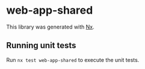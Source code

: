 # web-app-shared

This library was generated with [Nx](https://nx.dev).

## Running unit tests

Run `nx test web-app-shared` to execute the unit tests.
